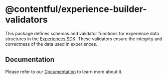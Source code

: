 # @contentful/experience-builder-validators

This package defines schemas and validator functions for experience data structures in the [Experiences SDK](https://www.contentful.com/developers/docs/experiences/set-up-experiences-sdk/). These validators ensure the integrity and correctness of the data used in experiences.

## Documentation

Please refer to our [Documentation](https://www.contentful.com/developers/docs/experiences/data-structures/) to learn more about it.
